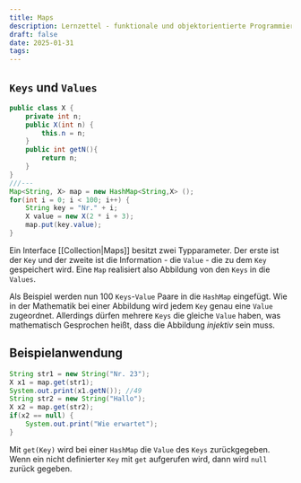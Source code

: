 ```yaml
---
title: Maps
description: Lernzettel - funktionale und objektorientierte Programmierung
draft: false
date: 2025-01-31
tags:
---
```

## `Keys` und `Values`
```java
public class X {
	private int n;
	public X(int n) {
		this.n = n;
	}
	public int getN(){
		return n;
	}
}
///---
Map<String, X> map = new HashMap<String,X> ();
for(int i = 0; i < 100; i++) {
	String key = "Nr." + i;
	X value = new X(2 * i + 3);
	map.put(key.value);
}
```
Ein Interface [[Collection|Maps]] besitzt zwei Typparameter. Der erste ist der `Key` und der zweite ist die Information - die `Value` - die zu dem `Key` gespeichert wird. Eine `Map` realisiert also Abbildung von den `Keys` in die `Values`.

Als Beispiel werden nun 100 `Keys`-`Value` Paare in die `HashMap` eingefügt. Wie in der Mathematik bei einer Abbildung wird jedem `Key` genau eine `Value` zugeordnet. Allerdings dürfen mehrere `Keys` die gleiche `Value` haben, was mathematisch Gesprochen heißt, dass die Abbildung *injektiv* sein muss.
## Beispielanwendung
```java
String str1 = new String("Nr. 23");
X x1 = map.get(str1);
System.out.print(x1.getN()); //49
String str2 = new String("Hallo");
X x2 = map.get(str2);
if(x2 == null) {
	System.out.print("Wie erwartet");
}
```
Mit `get(Key)` wird bei einer `HashMap` die `Value` des `Keys` zurückgegeben. Wenn ein nicht definierter `Key` mit `get` aufgerufen wird, dann wird `null` zurück gegeben.